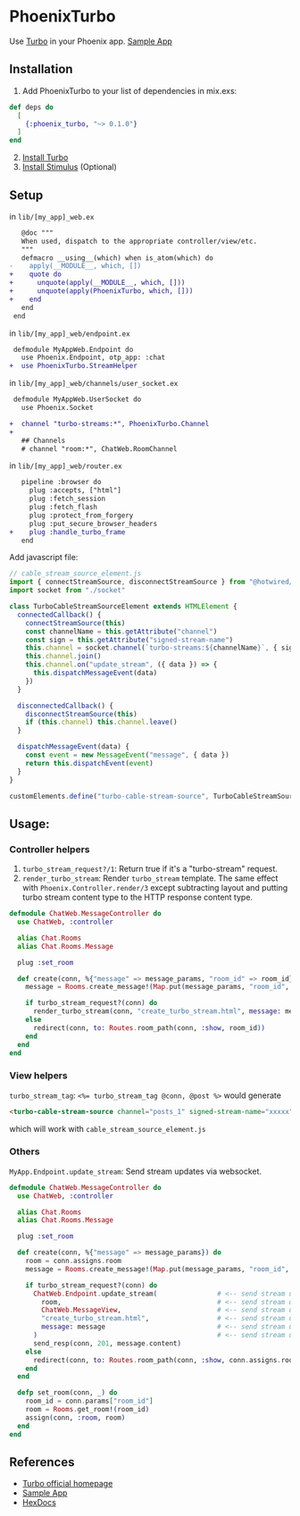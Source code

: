 # PhoenixTurbo

Use [Turbo](https://hotwire.dev/) in your Phoenix app. [Sample App](https://github.com/piecehealth/phoenix_turbo_chat)

## Installation
1. Add PhoenixTurbo to your list of dependencies in mix.exs:

```elixir
def deps do
  [
    {:phoenix_turbo, "~> 0.1.0"}
  ]
end
```

2. [Install Turbo](https://turbo.hotwire.dev/handbook/installing#as-an-npm-package)
3. [Install Stimulus](https://stimulus.hotwire.dev/handbook/installing#using-webpack) (Optional)

## Setup
in `lib/[my_app]_web.ex`
```diff
   @doc """
   When used, dispatch to the appropriate controller/view/etc.
   """
   defmacro __using__(which) when is_atom(which) do
-    apply(__MODULE__, which, [])
+    quote do
+      unquote(apply(__MODULE__, which, []))
+      unquote(apply(PhoenixTurbo, which, []))
+    end
   end
 end
```
in `lib/[my_app]_web/endpoint.ex`
```diff
 defmodule MyAppWeb.Endpoint do
   use Phoenix.Endpoint, otp_app: :chat
+  use PhoenixTurbo.StreamHelper
```
in `lib/[my_app]_web/channels/user_socket.ex`
```diff
 defmodule MyAppWeb.UserSocket do
   use Phoenix.Socket

+  channel "turbo-streams:*", PhoenixTurbo.Channel
+
   ## Channels
   # channel "room:*", ChatWeb.RoomChannel
```
in `lib/[my_app]_web/router.ex`
```diff
   pipeline :browser do
     plug :accepts, ["html"]
     plug :fetch_session
     plug :fetch_flash
     plug :protect_from_forgery
     plug :put_secure_browser_headers
+    plug :handle_turbo_frame
   end
```
Add javascript file:
```js
// cable_stream_source_element.js
import { connectStreamSource, disconnectStreamSource } from "@hotwired/turbo"
import socket from "./socket"

class TurboCableStreamSourceElement extends HTMLElement {
  connectedCallback() {
    connectStreamSource(this)
    const channelName = this.getAttribute("channel")
    const sign = this.getAttribute("signed-stream-name")
    this.channel = socket.channel(`turbo-streams:${channelName}`, { sign })
    this.channel.join()
    this.channel.on("update_stream", ({ data }) => {
      this.dispatchMessageEvent(data)
    })
  }

  disconnectedCallback() {
    disconnectStreamSource(this)
    if (this.channel) this.channel.leave()
  }

  dispatchMessageEvent(data) {
    const event = new MessageEvent("message", { data })
    return this.dispatchEvent(event)
  }
}

customElements.define("turbo-cable-stream-source", TurboCableStreamSourceElement)
```

## Usage:
### Controller helpers
1. `turbo_stream_request?/1`: Return true if it's a "turbo-stream" request.
2. `render_turbo_stream`: Render `turbo_stream` template. The same effect with `Phoenix.Controller.render/3` except subtracting layout and putting turbo stream content type to the HTTP response content type.

```elixir
defmodule ChatWeb.MessageController do
  use ChatWeb, :controller

  alias Chat.Rooms
  alias Chat.Rooms.Message

  plug :set_room

  def create(conn, %{"message" => message_params, "room_id" => room_id}) do
    message = Rooms.create_message!(Map.put(message_params, "room_id", room.id))

    if turbo_stream_request?(conn) do                                         # <- turbo_stream_request?
      render_turbo_stream(conn, "create_turbo_stream.html", message: message) # <- render_turbo_stream
    else
      redirect(conn, to: Routes.room_path(conn, :show, room_id))
    end
  end
end
```

### View helpers
`turbo_stream_tag`: `<%= turbo_stream_tag @conn, @post %>` would generate
```html
<turbo-cable-stream-source channel="posts_1" signed-stream-name="xxxxx"></turbo-cable-stream-source>
```
which will work with `cable_stream_source_element.js`

### Others
`MyApp.Endpoint.update_stream`: Send stream updates via websocket.
```elixir
defmodule ChatWeb.MessageController do
  use ChatWeb, :controller

  alias Chat.Rooms
  alias Chat.Rooms.Message

  plug :set_room

  def create(conn, %{"message" => message_params}) do
    room = conn.assigns.room
    message = Rooms.create_message!(Map.put(message_params, "room_id", room.id))

    if turbo_stream_request?(conn) do
      ChatWeb.Endpoint.update_stream(               # <-- send stream updates
        room,                                       # <-- send stream updates
        ChatWeb.MessageView,                        # <-- send stream updates
        "create_turbo_stream.html",                 # <-- send stream updates
        message: message                            # <-- send stream updates
      )                                             # <-- send stream updates
      send_resp(conn, 201, message.content)
    else
      redirect(conn, to: Routes.room_path(conn, :show, conn.assigns.room))
    end
  end

  defp set_room(conn, _) do
    room_id = conn.params["room_id"]
    room = Rooms.get_room!(room_id)
    assign(conn, :room, room)
  end
end

```

## References
* [Turbo official homepage](https://hotwire.dev/)
* [Sample App](https://github.com/piecehealth/phoenix_turbo_chat)
* [HexDocs](https://hexdocs.pm/phoenix_turbo)
